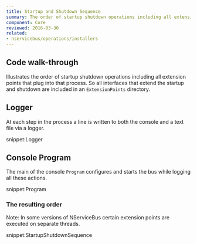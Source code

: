 ```yaml
---
title: Startup and Shutdown Sequence
summary: The order of startup shutdown operations including all extension points that plug into that process.
component: Core
reviewed: 2016-03-30
related:
- nservicebus/operations/installers
---
```



## Code walk-through

Illustrates the order of startup shutdown operations including all extension points that plug into that process. So all interfaces that extend the startup and shutdown are included in an `ExtensionPoints` directory.


## Logger

At each step in the process a line is written to both the console and a text file via a logger.

snippet:Logger


## Console Program

The main of the console `Program` configures and starts the bus while logging all these actions.

snippet:Program


### The resulting order

Note: In some versions of NServiceBus certain extension points are executed on separate threads.

snippet:StartupShutdownSequence